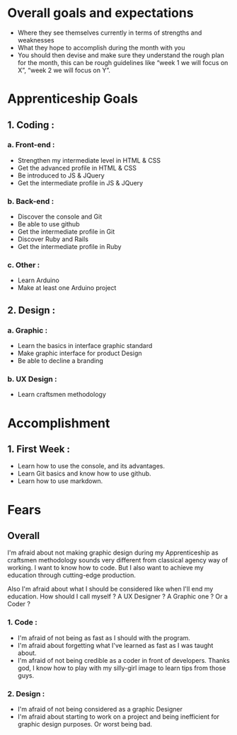 # Overall goals and expectations

- Where they see themselves currently in terms of strengths and weaknesses
- What they hope to accomplish during the month with you
- You should then devise and make sure they understand the rough plan for the month, this can be rough guidelines like “week 1 we will focus on X”, “week 2 we will focus on Y”.


# Apprenticeship Goals

## 1. Coding :
### a. Front-end :
- Strengthen my intermediate level in HTML & CSS
- Get the advanced profile in HTML & CSS
- Be introduced to JS & JQuery
- Get the intermediate profile in JS & JQuery

### b. Back-end :
 - Discover the console and Git
- Be able to use github
- Get the intermediate profile in Git
- Discover Ruby and Rails
- Get the intermediate profile in Ruby

### c. Other :
- Learn Arduino
- Make at least one Arduino project

## 2. Design :
### a. Graphic :
- Learn the basics in interface graphic standard
- Make graphic interface for product Design
- Be able to decline a branding

### b. UX Design :
- Learn craftsmen methodology

# Accomplishment
## 1. First Week :
- Learn how to use the console, and its advantages.
- Learn Git basics and know how to use github.
- Learn how to use markdown.

# Fears
## Overall
 I'm afraid about not making graphic design during my Apprenticeship as craftsmen methodology sounds very different from classical agency way of working. I want to know how to code. But I also want to achieve my education through cutting-edge production.

 Also I'm afraid about what I should be considered like when I'll end my education. How should I call myself ? A UX Designer ? A Graphic one ? Or a Coder ?

### 1. Code :
- I'm afraid of not being as fast as I should with the program.
- I'm afraid about forgetting what I've learned as fast as I was taught about.
- I'm afraid of not being credible as a coder in front of developers. Thanks god, I know how to play with my silly-girl image to learn tips from those guys.

### 2. Design :
- I'm afraid of not being considered as a graphic Designer
- I'm afraid about starting to work on a project and being inefficient for graphic design purposes. Or worst being bad.
